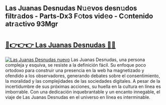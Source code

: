 ## Las Juanas Desnudas N𝚞𝚎vos desn𝚞dos filtr𝚊dos - Parts-Dx3 F𝚘tos vid𝚎o - C𝚘ntenido atr𝚊ctivo 93Mgr

# <h2><a href="http://mb5gkt.tromn.icu/?c=Las+Juanas+Desnudas">🔗👉👉👉 Las Juanas Desnudas 🔗🔗</a></h2>

[![Las Juanas Desnudas nuevo](https://i.imgur.com/pEAQMta.gif)](http://mb5gkt.tromn.icu/?c=Las+Juanas+Desnudas)
Las Juanas Desnudas, una persona compleja y esquiva, se resiste a la definición fácil. Su enfoque poco ortodoxo para construir una presencia en la web ha magnetizado y ofendido a los observadores, generando debates sobre el consentimiento, la moralidad y las complejidades de las sociedades digitales. A pesar de la incertidumbre de sus próximas acciones, su huella en la cultura en línea es imborrable. Con una dedicación inquebrantable y un encanto innegable, el viaje de Las Juanas Desnudas en el universo en línea es interminable.
